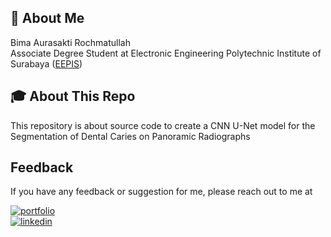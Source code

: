 ## 🚀 About Me

Bima Aurasakti Rochmatullah\
Associate Degree Student at Electronic Engineering Polytechnic Institute of Surabaya ([EEPIS](https://www.pens.ac.id/))


## 🎓 About This Repo

This repository is about source code to create a CNN U-Net model for the Segmentation of Dental Caries on Panoramic Radiographs


## Feedback

If you have any feedback or suggestion for me, please reach out to me at

[![portfolio](https://img.shields.io/badge/Gmail-D14836?style=for-the-badge&logo=gmail&logoColor=white)](https://mail.google.com/mail/?view=cm&fs=1&tf=1&to=bimaaurasakti2001@gmail.com)\
[![linkedin](https://img.shields.io/badge/linkedin-0A66C2?style=for-the-badge&logo=linkedin&logoColor=white)](https://www.linkedin.com/in/bima-aurasakti-rochmatullah/)